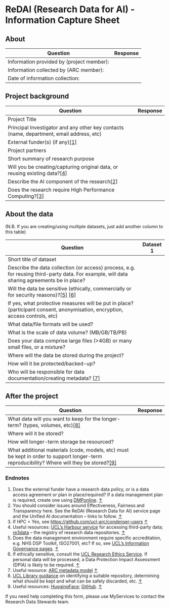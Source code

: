 # ReDAI (Research Data for AI) - Information Capture Sheet

## About
| Question    | Response |
| -------- | ------- |
| Information provided by (project member): | |
| Information collected by (ARC member): | |
| Date of information collection: | |

## Project background
| Question    | Response |
| -------- | ------- |
| Project Title | |
| Principal Investigator and any other key contacts (name, department, email address, etc) | |
| External funder(s) (if any)[[1]](#endnote-1) | |
| Project partners | |
| Short summary of research purpose | |
| Will you be creating/capturing original data, or reusing existing data?[[4]](#endnote-4) | |
| Describe the AI component of the research[[2]](#endnote-2) | |
| Does the research require High Performance Computing?[[3]](#endnote-3) | |

## About the data

(N.B. If you are creating/using multiple datasets, just add another column to this table)

| Question    | Dataset 1 |
| -------- | ------- |
| Short title of dataset  |     |
| Describe the data collection (or access) process, e.g. for reusing third-party data. For example, will data sharing agreements be in place? |     |
| Will the data be sensitive (ethically, commercially or for security reasons)?[[5]](#endnote-5) [[6]](#endnote-6) |     |
| If yes, what protective measures will be put in place? (participant consent, anonymisation, encryption, access controls, etc) |     |
| What data/file formats will be used?  |     |
| What is the scale of data volume? (MB/GB/TB/PB) |     |
| Does your data comprise large files (>4GB) or many small files, or a mixture? |     |
| Where will the data be stored during the project? |     |
| How will it be protected/backed-up? |     |
| Who will be responsible for data documentation/creating metadata? [[7]](#endnote-7) |     |

## After the project

| Question    | Response |
| -------- | ------- |
| What data will you want to keep for the longer-term? (types, volumes, etc)[[8]](#endnote-8) | |
| Where will it be stored? | |
| How will longer-term storage be resourced? | |
| What additional materials (code, models, etc) must be kept in order to support longer-term reproducibility? Where will they be stored?[[9]](#endnote-9) | |

### Endnotes

1. Does the external funder have a research data policy, or is a data access agreement or plan in place/required? If a data management plan is required, create one using [DMPonline](https://dmponline.dcc.ac.uk/). [↑](#endnote-ref-1)
2. You should consider issues around Effectiveness, Fairness and Transparency here. See the ReDAI (Research Data for AI) service page and the Unified AI documentation – links to follow. [↑](#endnote-ref-2)
3. If HPC = Yes, see <https://github.com/ucl-arc/condenser-users> [↑](#endnote-ref-3)
4. Useful resources: [UCL’s Harbour service](https://www.ucl.ac.uk/advanced-research-computing/harbour-ucls-external-data-service) for accessing third-party data; [re3data](https://www.re3data.org/) – the registry of research data repositories. [↑](#endnote-ref-4)
5. Does the data management environment require specific accreditation, e.g. NHS DSP Toolkit, ISO27001, etc? If so, see [UCL’s Information Governance pages](https://www.ucl.ac.uk/isd/user/login?destination=node/4175). [↑](#endnote-ref-5)
6. If ethically sensitive, consult the [UCL Research Ethics Service](https://www.ucl.ac.uk/research-innovation-services/compliance-and-assurance/research-ethics-service). If personal data will be processed, a Data Protection Impact Assessment (DPIA) is likely to be required. [↑](#endnote-ref-6)
7. Useful resource: [ARC metadata model](https://liveuclac-my.sharepoint.com/personal/ccaemdo_ucl_ac_uk/Documents/UCL%20%282023-%29/Unified%20AI/ARC%20metadata%20model%20-%20https%3A/liveuclac.sharepoint.com/sites/RITSstaff/Shared%20Documents/Forms/AllItems.aspx?csf=1&web=1&e=KDvi6V&CID=fcdeb7ee%2D1c19%2D425f%2Db45f%2Da2be2d43fa25&FolderCTID=0x01200008C0B7F85E2CFC4F92262A497FFA8D20&id=%2Fsites%2FRITSstaff%2FShared%20Documents%2FData%20Stewardship%2FARC%20Metadata%20Model) [↑](#endnote-ref-7)
8. [UCL Library guidance](https://www.ucl.ac.uk/library/open-science-research-support/research-data-management/best-practices/how-guides/archiving) on identifying a suitable repository, determining what should be kept and what can be safely discarded, etc. [↑](#endnote-ref-8)
9. Useful resources: [HuggingFace](https://huggingface.co/); [GitHub](https://github.com/). [↑](#endnote-ref-9)

If you need help completing this form, please use MyServices to contact the Research Data Stewards team.
